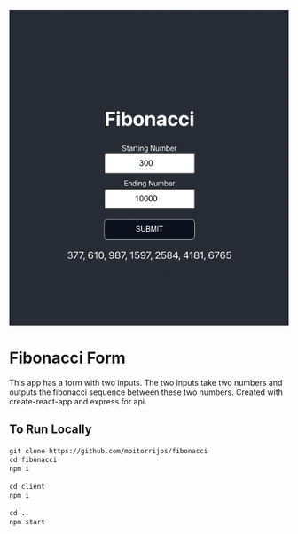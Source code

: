 ![Screenshot](./screenshot.png)

# Fibonacci Form
This app has a form with two inputs.
The two inputs take two numbers and outputs the fibonacci sequence between these two numbers.
Created with create-react-app and express for api.
## To Run Locally
```
git clone https://github.com/moitorrijos/fibonacci
cd fibonacci
npm i

cd client
npm i

cd ..
npm start
```
